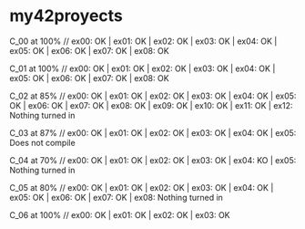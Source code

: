 # my42proyects
C_00 at 100% // ex00: OK | ex01: OK | ex02: OK | ex03: OK | ex04: OK | ex05: OK | ex06: OK | ex07: OK | ex08: OK

C_01 at 100% // ex00: OK | ex01: OK | ex02: OK | ex03: OK | ex04: OK | ex05: OK | ex06: OK | ex07: OK | ex08: OK

C_02 at 85% // ex00: OK | ex01: OK | ex02: OK | ex03: OK | ex04: OK | ex05: OK | ex06: OK | ex07: OK | ex08: OK | ex09: OK | ex10: OK | ex11: OK | ex12: Nothing turned in

C_03 at 87% // ex00: OK | ex01: OK | ex02: OK | ex03: OK | ex04: OK | ex05: Does not compile

C_04 at 70% // ex00: OK | ex01: OK | ex02: OK | ex03: OK | ex04: KO | ex05: Nothing turned in

C_05 at 80% // ex00: OK | ex01: OK | ex02: OK | ex03: OK | ex04: OK | ex05: OK | ex06: OK | ex07: OK | ex08: Nothing turned in

C_06 at 100% // ex00: OK | ex01: OK | ex02: OK | ex03: OK
